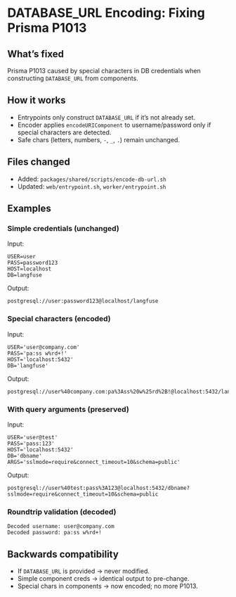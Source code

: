 # DATABASE_URL Encoding: Fixing Prisma P1013

## What’s fixed
Prisma P1013 caused by special characters in DB credentials when constructing `DATABASE_URL` from components.

## How it works
- Entrypoints only construct `DATABASE_URL` if it’s not already set.
- Encoder applies `encodeURIComponent` to username/password only if special characters are detected.
- Safe chars (letters, numbers, `-`, `_`, `.`) remain unchanged.

## Files changed
- Added: `packages/shared/scripts/encode-db-url.sh`
- Updated: `web/entrypoint.sh`, `worker/entrypoint.sh`

## Examples

### Simple credentials (unchanged)
Input:
```
USER=user
PASS=password123
HOST=localhost
DB=langfuse
```
Output:
```
postgresql://user:password123@localhost/langfuse
```

### Special characters (encoded)
Input:
```
USER='user@company.com'
PASS='pa:ss w%rd+!'
HOST='localhost:5432'
DB='langfuse'
```
Output:
```
postgresql://user%40company.com:pa%3Ass%20w%25rd%2B!@localhost:5432/langfuse
```

### With query arguments (preserved)
Input:
```
USER='user@test'
PASS='pass:123'
HOST='localhost:5432'
DB='dbname'
ARGS='sslmode=require&connect_timeout=10&schema=public'
```
Output:
```
postgresql://user%40test:pass%3A123@localhost:5432/dbname?sslmode=require&connect_timeout=10&schema=public
```

### Roundtrip validation (decoded)
```
Decoded username: user@company.com
Decoded password: pa:ss w%rd+!
```

## Backwards compatibility
- If `DATABASE_URL` is provided → never modified.
- Simple component creds → identical output to pre-change.
- Special chars in components → now encoded; no more P1013.


